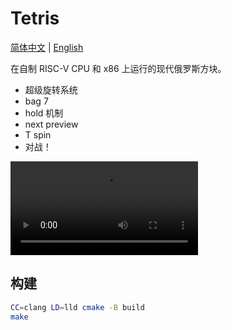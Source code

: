 # Tetris

[简体中文](README.md) | [English](README-en.md)

在自制 RISC-V CPU 和 x86 上运行的现代俄罗斯方块。

- 超级旋转系统
- bag 7 
- hold 机制
- next preview
- T spin
- 对战！

![video](assets/output.mp4)

## 构建

```bash
CC=clang LD=lld cmake -B build
make
```
